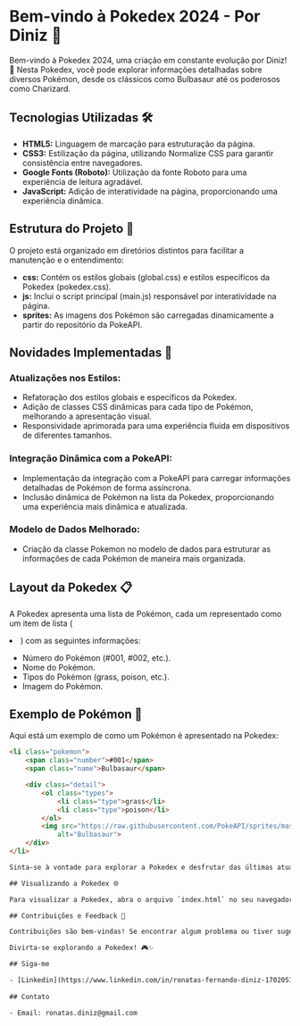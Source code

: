 # Bem-vindo à Pokedex 2024 - Por Diniz 🚀

Bem-vindo à Pokedex 2024, uma criação em constante evolução por Diniz! 🚀 Nesta Pokedex, você pode explorar informações detalhadas sobre diversos Pokémon, desde os clássicos como Bulbasaur até os poderosos como Charizard.

## Tecnologias Utilizadas 🛠️

- **HTML5:** Linguagem de marcação para estruturação da página.
- **CSS3:** Estilização da página, utilizando Normalize CSS para garantir consistência entre navegadores.
- **Google Fonts (Roboto):** Utilização da fonte Roboto para uma experiência de leitura agradável.
- **JavaScript:** Adição de interatividade na página, proporcionando uma experiência dinâmica.

## Estrutura do Projeto 📂

O projeto está organizado em diretórios distintos para facilitar a manutenção e o entendimento:

- **css:** Contém os estilos globais (global.css) e estilos específicos da Pokedex (pokedex.css).
- **js:** Inclui o script principal (main.js) responsável por interatividade na página.
- **sprites:** As imagens dos Pokémon são carregadas dinamicamente a partir do repositório da PokeAPI.

## Novidades Implementadas 🚀

### Atualizações nos Estilos:
- Refatoração dos estilos globais e específicos da Pokedex.
- Adição de classes CSS dinâmicas para cada tipo de Pokémon, melhorando a apresentação visual.
- Responsividade aprimorada para uma experiência fluida em dispositivos de diferentes tamanhos.

### Integração Dinâmica com a PokeAPI:
- Implementação da integração com a PokeAPI para carregar informações detalhadas de Pokémon de forma assíncrona.
- Inclusão dinâmica de Pokémon na lista da Pokedex, proporcionando uma experiência mais dinâmica e atualizada.

### Modelo de Dados Melhorado:
- Criação da classe Pokemon no modelo de dados para estruturar as informações de cada Pokémon de maneira mais organizada.

## Layout da Pokedex 📋

A Pokedex apresenta uma lista de Pokémon, cada um representado como um item de lista (<li>) com as seguintes informações:

- Número do Pokémon (#001, #002, etc.).
- Nome do Pokémon.
- Tipos do Pokémon (grass, poison, etc.).
- Imagem do Pokémon.

## Exemplo de Pokémon 🌿

Aqui está um exemplo de como um Pokémon é apresentado na Pokedex:

```html
<li class="pokemon">
    <span class="number">#001</span>
    <span class="name">Bulbasaur</span>

    <div class="detail">
        <ol class="types">
            <li class="type">grass</li>
            <li class="type">poison</li>
        </ol>
        <img src="https://raw.githubusercontent.com/PokeAPI/sprites/master/sprites/pokemon/other/dream-world/1.svg"
            alt="Bulbasaur">
    </div>
</li>

Sinta-se à vontade para explorar a Pokedex e desfrutar das últimas atualizações! 🎮✨

## Visualizando a Pokedex 🌐

Para visualizar a Pokedex, abra o arquivo `index.html` no seu navegador preferido.

## Contribuições e Feedback 🤝

Contribuições são bem-vindas! Se encontrar algum problema ou tiver sugestões, sinta-se à vontade para abrir uma issue ou enviar um pull request.

Divirta-se explorando a Pokedex! 🎮✨

## Siga-me

- [Linkedin](https://www.linkedin.com/in/ronatas-fernando-diniz-17020514a/)
  
## Contato

- Email: ronatas.diniz@gmail.com
